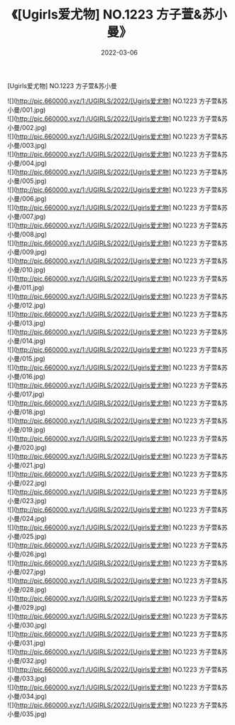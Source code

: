 ﻿---
layout: post
title:  《[Ugirls爱尤物] NO.1223 方子萱&苏小曼》
date:   2022-03-06
img: http://pic.660000.xyz/1:/UGIRLS/2022/[Ugirls爱尤物] NO.1223 方子萱&苏小曼/000.jpg
categories: [美女, 清纯, 唯美]
---

[Ugirls爱尤物] NO.1223 方子萱&苏小曼

 ![](http://pic.660000.xyz/1:/UGIRLS/2022/[Ugirls爱尤物] NO.1223 方子萱&苏小曼/001.jpg) <br>![](http://pic.660000.xyz/1:/UGIRLS/2022/[Ugirls爱尤物] NO.1223 方子萱&苏小曼/002.jpg) <br>![](http://pic.660000.xyz/1:/UGIRLS/2022/[Ugirls爱尤物] NO.1223 方子萱&苏小曼/003.jpg) <br>![](http://pic.660000.xyz/1:/UGIRLS/2022/[Ugirls爱尤物] NO.1223 方子萱&苏小曼/004.jpg) <br>![](http://pic.660000.xyz/1:/UGIRLS/2022/[Ugirls爱尤物] NO.1223 方子萱&苏小曼/005.jpg) <br>![](http://pic.660000.xyz/1:/UGIRLS/2022/[Ugirls爱尤物] NO.1223 方子萱&苏小曼/006.jpg) <br>![](http://pic.660000.xyz/1:/UGIRLS/2022/[Ugirls爱尤物] NO.1223 方子萱&苏小曼/007.jpg) <br>![](http://pic.660000.xyz/1:/UGIRLS/2022/[Ugirls爱尤物] NO.1223 方子萱&苏小曼/008.jpg) <br>![](http://pic.660000.xyz/1:/UGIRLS/2022/[Ugirls爱尤物] NO.1223 方子萱&苏小曼/009.jpg) <br>![](http://pic.660000.xyz/1:/UGIRLS/2022/[Ugirls爱尤物] NO.1223 方子萱&苏小曼/010.jpg) <br>![](http://pic.660000.xyz/1:/UGIRLS/2022/[Ugirls爱尤物] NO.1223 方子萱&苏小曼/011.jpg) <br>![](http://pic.660000.xyz/1:/UGIRLS/2022/[Ugirls爱尤物] NO.1223 方子萱&苏小曼/012.jpg) <br>![](http://pic.660000.xyz/1:/UGIRLS/2022/[Ugirls爱尤物] NO.1223 方子萱&苏小曼/013.jpg) <br>![](http://pic.660000.xyz/1:/UGIRLS/2022/[Ugirls爱尤物] NO.1223 方子萱&苏小曼/014.jpg) <br>![](http://pic.660000.xyz/1:/UGIRLS/2022/[Ugirls爱尤物] NO.1223 方子萱&苏小曼/015.jpg) <br>![](http://pic.660000.xyz/1:/UGIRLS/2022/[Ugirls爱尤物] NO.1223 方子萱&苏小曼/016.jpg) <br>![](http://pic.660000.xyz/1:/UGIRLS/2022/[Ugirls爱尤物] NO.1223 方子萱&苏小曼/017.jpg) <br>![](http://pic.660000.xyz/1:/UGIRLS/2022/[Ugirls爱尤物] NO.1223 方子萱&苏小曼/018.jpg) <br>![](http://pic.660000.xyz/1:/UGIRLS/2022/[Ugirls爱尤物] NO.1223 方子萱&苏小曼/019.jpg) <br>![](http://pic.660000.xyz/1:/UGIRLS/2022/[Ugirls爱尤物] NO.1223 方子萱&苏小曼/020.jpg) <br>![](http://pic.660000.xyz/1:/UGIRLS/2022/[Ugirls爱尤物] NO.1223 方子萱&苏小曼/021.jpg) <br>![](http://pic.660000.xyz/1:/UGIRLS/2022/[Ugirls爱尤物] NO.1223 方子萱&苏小曼/022.jpg) <br>![](http://pic.660000.xyz/1:/UGIRLS/2022/[Ugirls爱尤物] NO.1223 方子萱&苏小曼/023.jpg) <br>![](http://pic.660000.xyz/1:/UGIRLS/2022/[Ugirls爱尤物] NO.1223 方子萱&苏小曼/024.jpg) <br>![](http://pic.660000.xyz/1:/UGIRLS/2022/[Ugirls爱尤物] NO.1223 方子萱&苏小曼/025.jpg) <br>![](http://pic.660000.xyz/1:/UGIRLS/2022/[Ugirls爱尤物] NO.1223 方子萱&苏小曼/026.jpg) <br>![](http://pic.660000.xyz/1:/UGIRLS/2022/[Ugirls爱尤物] NO.1223 方子萱&苏小曼/027.jpg) <br>![](http://pic.660000.xyz/1:/UGIRLS/2022/[Ugirls爱尤物] NO.1223 方子萱&苏小曼/028.jpg) <br>![](http://pic.660000.xyz/1:/UGIRLS/2022/[Ugirls爱尤物] NO.1223 方子萱&苏小曼/029.jpg) <br>![](http://pic.660000.xyz/1:/UGIRLS/2022/[Ugirls爱尤物] NO.1223 方子萱&苏小曼/030.jpg) <br>![](http://pic.660000.xyz/1:/UGIRLS/2022/[Ugirls爱尤物] NO.1223 方子萱&苏小曼/031.jpg) <br>![](http://pic.660000.xyz/1:/UGIRLS/2022/[Ugirls爱尤物] NO.1223 方子萱&苏小曼/032.jpg) <br>![](http://pic.660000.xyz/1:/UGIRLS/2022/[Ugirls爱尤物] NO.1223 方子萱&苏小曼/033.jpg) <br>![](http://pic.660000.xyz/1:/UGIRLS/2022/[Ugirls爱尤物] NO.1223 方子萱&苏小曼/034.jpg) <br>![](http://pic.660000.xyz/1:/UGIRLS/2022/[Ugirls爱尤物] NO.1223 方子萱&苏小曼/035.jpg) <br>